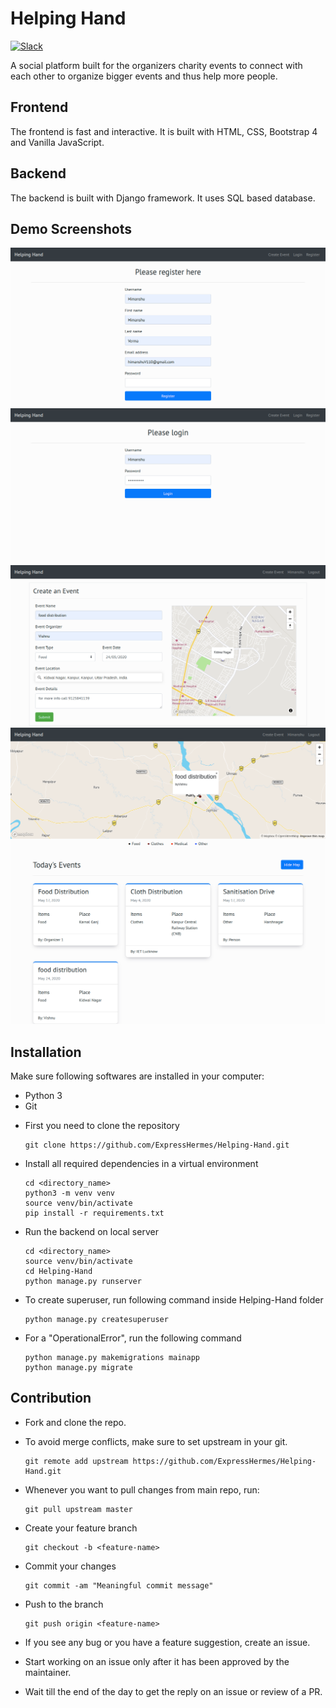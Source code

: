 # Helping Hand
[![Slack](https://img.shields.io/badge/Slack-4A154B?style=for-the-badge&logo=slack&logoColor=white)](https://join.slack.com/t/slack-coh8135/shared_invite/zt-zrefahmo-NcRHial9jkoZrzZEcFMMTA)

A social platform built for the organizers charity events to connect with each other to organize bigger events and thus help more people.  

## Frontend
The frontend is fast and interactive. It is built with HTML, CSS, Bootstrap 4 and Vanilla JavaScript.

## Backend
The backend is built with Django framework. It uses SQL based database.

## Demo Screenshots
![Register page](https://github.com/ExpressHermes/Helping-Hand/blob/master/preview/register%20page.png)
![Login page](https://github.com/ExpressHermes/Helping-Hand/blob/master/preview/login%20page.png)
![Event creation page](https://github.com/ExpressHermes/Helping-Hand/blob/master/preview/create%20event.png)
![Events List page](https://github.com/ExpressHermes/Helping-Hand/blob/master/preview/events%20list.png)

## Installation
Make sure following softwares are installed in your computer:
* Python 3
* Git

- First you need to clone the repository
  ```
  git clone https://github.com/ExpressHermes/Helping-Hand.git
  ```

- Install all required dependencies in a virtual environment
  ```
  cd <directory_name>
  python3 -m venv venv
  source venv/bin/activate
  pip install -r requirements.txt
  ```

- Run the backend on local server
  ```
  cd <directory_name>
  source venv/bin/activate
  cd Helping-Hand
  python manage.py runserver
  ```

- To create superuser, run following command inside Helping-Hand folder
  ```
  python manage.py createsuperuser
  ```


- For a "OperationalError", run the following command
  ```
  python manage.py makemigrations mainapp
  python manage.py migrate
  ```

## Contribution
- Fork and clone the repo.  
- To avoid merge conflicts, make sure to set upstream in your git.
    ```
    git remote add upstream https://github.com/ExpressHermes/Helping-Hand.git
    ```
- Whenever you want to pull changes from main repo, run:
    ```
    git pull upstream master
    ```
- Create your feature branch
    ```
    git checkout -b <feature-name>
    ```
- Commit your changes
    ```
    git commit -am "Meaningful commit message"
    ```
- Push to the branch
    ```
    git push origin <feature-name>
    ```

- If you see any bug or you have a feature suggestion, create an issue.
- Start working on an issue only after it has been approved by the maintainer.
- Wait till the end of the day to get the reply on an issue or review of a PR.
